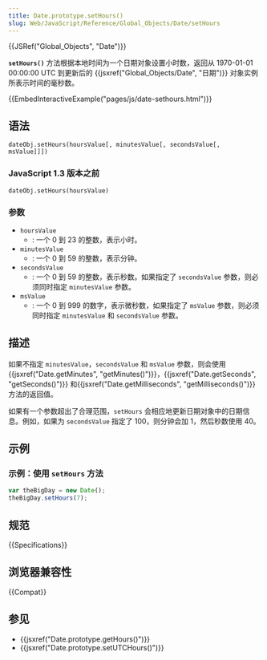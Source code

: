 ```yaml
---
title: Date.prototype.setHours()
slug: Web/JavaScript/Reference/Global_Objects/Date/setHours
---
```


{{JSRef("Global_Objects", "Date")}}

**`setHours()`** 方法根据本地时间为一个日期对象设置小时数，返回从 1970-01-01 00:00:00 UTC 到更新后的 {{jsxref("Global_Objects/Date", "日期")}} 对象实例所表示时间的毫秒数。

{{EmbedInteractiveExample("pages/js/date-sethours.html")}}

## 语法

```plain
dateObj.setHours(hoursValue[, minutesValue[, secondsValue[, msValue]]])
```

### JavaScript 1.3 版本之前

```plain
dateObj.setHours(hoursValue)
```

### 参数

- `hoursValue`
  - : 一个 0 到 23 的整数，表示小时。
- `minutesValue`
  - : 一个 0 到 59 的整数，表示分钟。
- `secondsValue`
  - : 一个 0 到 59 的整数，表示秒数。如果指定了 `secondsValue` 参数，则必须同时指定 `minutesValue` 参数。
- `msValue`
  - : 一个 0 到 999 的数字，表示微秒数，如果指定了 `msValue` 参数，则必须同时指定 `minutesValue` 和 `secondsValue` 参数。

## 描述

如果不指定 `minutesValue`，`secondsValue` 和 `msValue` 参数，则会使用{{jsxref("Date.getMinutes", "getMinutes()")}}，{{jsxref("Date.getSeconds", "getSeconds()")}} 和{{jsxref("Date.getMilliseconds", "getMilliseconds()")}} 方法的返回值。

如果有一个参数超出了合理范围，`setHours` 会相应地更新日期对象中的日期信息。例如，如果为 `secondsValue` 指定了 100，则分钟会加 1，然后秒数使用 40。

## 示例

### 示例：使用 `setHours` 方法

```js
var theBigDay = new Date();
theBigDay.setHours(7);
```

## 规范

{{Specifications}}

## 浏览器兼容性

{{Compat}}

## 参见

- {{jsxref("Date.prototype.getHours()")}}
- {{jsxref("Date.prototype.setUTCHours()")}}
